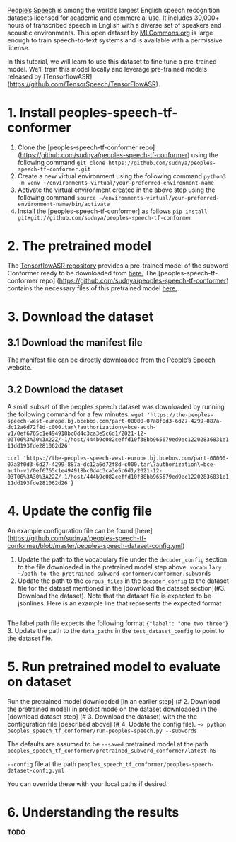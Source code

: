 [People’s Speech](https://mlcommons.org/en/peoples-speech/) is among the world’s largest English speech recognition datasets licensed for academic and commercial use. It includes 30,000+ hours of transcribed speech in English with a diverse set of speakers and acoustic environments. This open dataset by [MLCommons.org](https://mlcommons.org/en/) is large enough to train speech-to-text systems and is available with a permissive license.

In this tutorial, we will learn to use this dataset to fine tune a pre-trained model. We’ll train this model locally and leverage pre-trained models released by [TensorflowASR] (https://github.com/TensorSpeech/TensorFlowASR).


# 1. Install peoples-speech-tf-conformer
1. Clone the [peoples-speech-tf-conformer repo] (https://github.com/sudnya/peoples-speech-tf-conformer) using the following command
 `git clone https://github.com/sudnya/peoples-speech-tf-conformer.git`
2. Create a new virtual environment using the following command
`python3 -m venv ~/environments-virtual/your-preferred-environment-name`
3. Activate the virtual environment created in the above step using the following command
`source ~/environments-virtual/your-preferred-environment-name/bin/activate`
4. Install the [peoples-speech-tf-conformer] as follows
`pip install git+git://github.com/sudnya/peoples-speech-tf-conformer`

# 2. The pretrained model
The [TensorflowASR repository](https://github.com/TensorSpeech/TensorFlowASR) provides a pre-trained model of the subword Conformer ready to be downloaded from [here.](https://drive.google.com/drive/folders/1VAihgSB5vGXwIVTl3hkUk95joxY1YbfW)
The [peoples-speech-tf-conformer repo] (https://github.com/sudnya/peoples-speech-tf-conformer) contains the necessary files of this pretrained model [here.](https://github.com/sudnya/peoples-speech-tf-conformer/tree/master/peoples_speech_tf_conformer/pretrained_subword_conformer).

# 3. Download the dataset

## 3.1 Download the manifest file
The manifest file can be directly downloaded from the [People’s Speech](https://mlcommons.org/en/peoples-speech/) website.

## 3.2 Download the dataset
A small subset of the peoples speech dataset was downloaded by running the following command for a few minutes.
```wget 'https://the-peoples-speech-west-europe.bj.bcebos.com/part-00000-07a8f0d3-6d27-4299-887a-dc12a6d72f8d-c000.tar\?authorization\=bce-auth-v1/0ef6765c1e494918bc0d4c3ca3e5c6d1/2021-12-03T06%3A30%3A22Z/-1/host/444b9c082ceffd10f38bb965679ed9ec12202836831e111dd193fde281062d26'```

```curl 'https://the-peoples-speech-west-europe.bj.bcebos.com/part-00000-07a8f0d3-6d27-4299-887a-dc12a6d72f8d-c000.tar\?authorization\=bce-auth-v1/0ef6765c1e494918bc0d4c3ca3e5c6d1/2021-12-03T06%3A30%3A22Z/-1/host/444b9c082ceffd10f38bb965679ed9ec12202836831e111dd193fde281062d26'}```


# 4. Update the config file
An example configuration file can be found [here] (https://github.com/sudnya/peoples-speech-tf-conformer/blob/master/peoples-speech-dataset-config.yml)

1. Update the path to the vocabulary file under the `decoder_config` section to the file downloaded in the pretrained model step above.
`vocabulary: ~/path-to-the-pretrained-subword-conformer/conformer.subwords`
2. Update the path to the `corpus_files` in the `decoder_config` to the dataset file for the dataset mentioned in the [download the dataset section](#3. Download the dataset). Note that the dataset file is expected to be jsonlines. Here is an example line that represents the expected format

```{"audio_path": "/path-to-the-audio-file.mp4", "train": true, "test": false, "uid": "1a5fb807f32c6dbb1d3302793a6c55fe", "labeled": true, "label": "one two three", "image_path": "s3://can-be-empty.png", "label_path": "/path-to-the-/da0df04b6ad9112b72839d65a9e2966b.json" }
```

The label path file expects the following format
`{"label": "one two three"}`
3. Update the path to the `data_paths` in the `test_dataset_config` to point to the dataset file.

# 5. Run pretrained model to evaluate on dataset
Run the pretrained model downloaded [in an earlier step] (# 2. Download the pretrained model) in predict mode on the dataset downloaded in the [download dataset step] (# 3. Download the dataset) with the the configuration file [described above] (# 4. Update the config file).
`~> python peoples_speech_tf_conformer/run-peoples-speech.py --subwords`

The defaults are assumed to be
`--saved` pretrained model at the path `peoples_speech_tf_conformer/pretrained_subword_conformer/latest.h5`

`--config` file at the path `peoples_speech_tf_conformer/peoples-speech-dataset-config.yml`

You can override these with your local paths if desired.

# 6. Understanding the results
#### TODO
